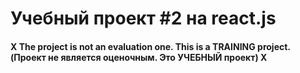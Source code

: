 # Учебный проект #2 на react.js

#### X The project is not an evaluation one. This is a TRAINING project. (Проект не является оценочным. Это УЧЕБНЫЙ проект) X

